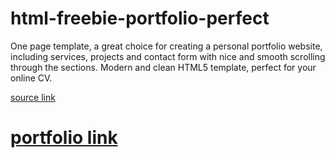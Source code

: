 # html-freebie-portfolio-perfect
One page template, a great choice for creating a personal portfolio website, including services, projects and contact form with nice and smooth scrolling through the sections. Modern and clean HTML5 template, perfect for your online CV.

[source link](https://www.free-css.com/free-css-templates/page256/portfolio-perfect)
# [portfolio link](/xddongx.github.io/xddongx-portfolio/)
